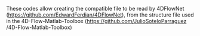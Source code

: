 These codes allow creating the compatible file to be read by 4DFlowNet (https://github.com/EdwardFerdian/4DFlowNet), from the structure file used in the 4D-Flow-Matlab-Toolbox (https://github.com/JulioSoteloParraguez /4D-Flow-Matlab-Toolbox)
